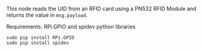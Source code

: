 This node reads the UID from an RFID card using a PN532 RFID Module and returns the value in `msg.payload`.

Requirements:
RPi.GPIO and spidev python libraries
```
sudo pip install RPi.GPIO
sudo pip install spidev
```